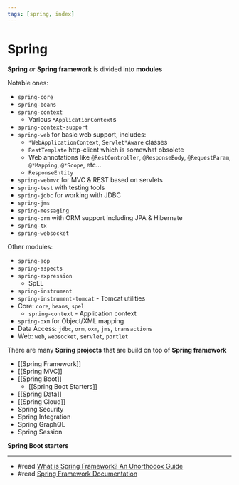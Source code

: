 ```yaml
---
tags: [spring, index]
---
```


# Spring

**Spring** *or* **Spring framework** is divided into **modules** 

Notable ones:

- `spring-core` 
- `spring-beans`
- `spring-context` 
	- Various `*ApplicationContext`s
- `spring-context-support`
- `spring-web` for basic web support, includes:
	- `*WebApplicationContext`, `Servlet*Aware` classes
	- `RestTemplate` http-client which is somewhat obsolete
	- Web annotations like `@RestController`, `@ResponseBody`, `@RequestParam`, `@*Mapping`, `@*Scope`, etc...
	- `ResponseEntity`
- `spring-webmvc` for MVC & REST based on servlets
- `spring-test` with testing tools
- `spring-jdbc` for working with JDBC
- `spring-jms`
- `spring-messaging`
- `spring-orm` with ORM support including JPA & Hibernate
- `spring-tx`
- `spring-websocket`

Other modules:

- `spring-aop`
- `spring-aspects`
- `spring-expression`
	- SpEL
- `spring-instrument`
- `spring-instrument-tomcat` - Tomcat utilities
- Core: `core`,  `beans`, `spel`
	- `spring-context` - Application context
- `spring-oxm` for Object/XML mapping
- Data Access: `jdbc`, `orm`, `oxm`, `jms`, `transactions`
- Web: `web`, `websocket`, `servlet`, `portlet`















There are many **Spring projects** that are build on top of **Spring framework**

- [[Spring Framework]]
- [[Spring MVC]]
- [[Spring Boot]]
	- [[Spring Boot Starters]]
- [[Spring Data]]
- [[Spring Cloud]]
- Spring  Security
- Spring Integration
- Spring GraphQL
- Spring Session

**Spring Boot starters**

---

- #read [What is Spring Framework? An Unorthodox Guide](https://www.marcobehler.com/guides/spring-framework)
- #read [Spring Framework Documentation](https://docs.spring.io/spring-framework/docs/current/reference/html/index.html)



<!--
%%

[Spring Projects](https://spring.io/projects)
- Spring Framework
	- Core
		- IoC Container
	- AOP
		- Spring AOP
		- ASpectJ
	- Web
		- Spring MVC
- Spring Boot
	- Set of libraries with predefined Spring settings
	- Starter
	- Sets up a web server (Tomcat)

	

- Spring MVC
	- Model, View, Controller
	- `@Controller`
	- Templates
	- `@WebMvcConfigurer`
	- DispatcherServlet
- Testing
	- `@SpringBootTest`
	- `@MockMvcTest`

Spring IoC Container
Application Context
Dependency Injection framework
Inversion of Control
Autowiring
Spring Beans
Configuration (XML, Annotations & Java Configuration)
Lazy Initialization
`@Scheduler`
`@Controller`, `@RestController`
Spring Expression Language
Spring Cloud
AOP

https://javarevisited.blogspot.com/2018/01/how-to-learn-spring-core-spring-mvc-boot-security-framework.html
https://www.baeldung.com/spring-boot
https://www.baeldung.com/spring-tutorial
---

- https://www.baeldung.com/global-error-handler-in-a-spring-rest-api
- https://www.toptal.com/spring/top-10-most-common-spring-framework-mistakes
- https://codeburst.io/spring-boot-rest-microservices-best-practices-2a6e50797115
- https://spring.io/guides/tutorials/rest/
- https://zetcode.com/springboot/responseentity/
- https://spring.io/guides
- https://www.bezkoder.com/category/spring/


%% 


- [[Dependency Injection]] -> [[Spring Framework]] -> [[Spring Core]] -> [[Spring Boot]]
-->
